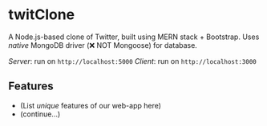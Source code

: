# twitClone
A Node.js-based clone of Twitter, built using MERN stack + Bootstrap. Uses _native_ MongoDB driver (❌ NOT Mongoose) for database.

_Server_:  run on `http://localhost:5000`
_Client_:  run on `http://localhost:3000`

## Features
- (List _unique_ features of our web-app here)
- (continue...)
